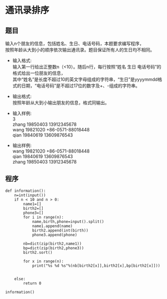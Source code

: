 # 通讯录排序
## 题目
输入n个朋友的信息，包括姓名、生日、电话号码，本题要求编写程序，   
按照年龄从大到小的顺序依次输出通讯录。题目保证所有人的生日均不相同。

* 输入格式:   
输入第一行给出正整数n（<10）。随后n行，每行按照“姓名 生日 电话号码”的格式给出一位朋友的信息，   
其中“姓名”是长度不超过10的英文字母组成的字符串，“生日”是yyyymmdd格式的日期，“电话号码”是不超过17位的数字及+、-组成的字符串。

* 输出格式:   
按照年龄从大到小输出朋友的信息，格式同输出。   

* 输入样例:   
3   
zhang 19850403 13912345678   
wang 19821020 +86-0571-88018448   
qian 19840619 13609876543   
* 输出样例:   
wang 19821020 +86-0571-88018448   
qian 19840619 13609876543   
zhang 19850403 13912345678   



## 程序
```
def information():
    n=int(input())
    if n < 10 and n > 0:
        name1=[]
        birth2=[]
        phone3=[]
        for i in range(n):
            name,birth,phone=input().split()
            name1.append(name)
            birth2.append(int(birth))
            phone3.append(phone)

        nb=dict(zip(birth2,name1))
        bp=dict(zip(birth2,phone3))
        birth2.sort()
        
        for x in range(n):
            print("%s %d %s"%(nb[birth2[x]],birth2[x],bp[birth2[x]]))
        
 
    else:
        return 0
    
information()
```
